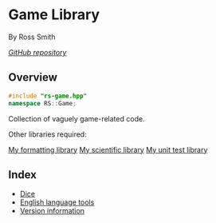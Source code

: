 # Game Library

By Ross Smith

_[GitHub repository](https://github.com/CaptainCrowbar/rs-game)_

## Overview

```c++
#include "rs-game.hpp"
namespace RS::Game;
```

Collection of vaguely game-related code.

Other libraries required:

[My formatting library](https://github.com/CaptainCrowbar/rs-format)
[My scientific library](https://github.com/CaptainCrowbar/rs-sci)
[My unit test library](https://github.com/CaptainCrowbar/rs-unit-test)

## Index

* [Dice](dice.html)
* [English language tools](dice.html)
* [Version information](version.html)
